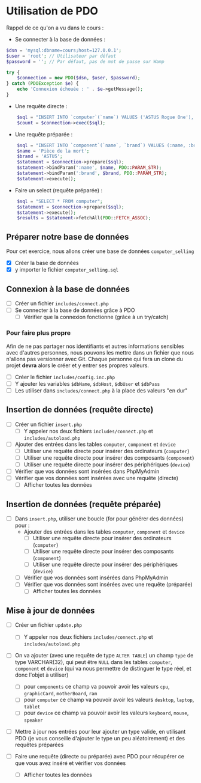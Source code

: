 # Utilisation de PDO

Rappel de ce qu'on a vu dans le cours : 

- Se connecter à la base de données :

```php
$dsn = 'mysql:dbname=cours;host=127.0.0.1';
$user = 'root'; // Utilisateur par défaut
$password = ''; // Par défaut, pas de mot de passe sur Wamp

try {
    $connection = new PDO($dsn, $user, $password);
} catch (PDOException $e) {
    echo 'Connexion échouée : ' . $e->getMessage();
}
```

- Une requête directe :

```php
    $sql = "INSERT INTO `computer`(`name`) VALUES ('ASTUS Rogue One'), ('Sansong Galaxy Truc')";
    $count = $connection->exec($sql);
```

- Une requête préparée :

```php
    $sql = "INSERT INTO `component`(`name`, `brand`) VALUES (:name, :brand)";
    $name = 'Pièce de la mort';
    $brand = 'ASTUS';
    $statement = $connection->prepare($sql);
    $statement->bindParam(':name', $name, PDO::PARAM_STR);
    $statement->bindParam(':brand', $brand, PDO::PARAM_STR);
    $statement->execute();
```

- Faire un select (requête préparée) :

```php
    $sql = "SELECT * FROM computer";
    $statement = $connection->prepare($sql);
    $statement->execute();
    $results = $statement->fetchAll(PDO::FETCH_ASSOC);
```

## Préparer notre base de données

Pour cet exercice, nous allons créer une base de données `computer_selling`
- [x] Créer la base de données
- [x] y importer le fichier `computer_selling.sql`
  
## Connexion à la base de données

- [ ] Créer un fichier `includes/connect.php`
- [ ] Se connecter à la base de données grâce à PDO
  - [ ] Vérifier que la connexion fonctionne (grâce à un try/catch)
  
### Pour faire plus propre

Afin de ne pas partager nos identifiants et autres informations sensibles avec d'autres personnes, nous pouvons les mettre dans un fichier que nous n'allons pas versionner avec Git. Chaque personne qui fera un clone du projet **devra** alors le créer et y entrer ses propres valeurs.

- [ ] Créer le fichier `includes/config.inc.php`
- [ ] Y ajouter les variables `$dbName`, `$dbHost`, `$dbUser` et `$dbPass`
- [ ] Les utiliser dans `includes/connect.php` à la place des valeurs "en dur"

## Insertion de données (requête directe)

- [ ] Créer un fichier `insert.php`
  - [ ] Y appeler nos deux fichiers `includes/connect.php` et `includes/autoload.php`
- [ ] Ajouter des entrées dans les tables `computer`, `component` et `device`
  - [ ] Utiliser une requête directe pour insérer des ordinateurs (`computer`)
  - [ ] Utiliser une requête directe pour insérer des composants (`component`)
  - [ ] Utiliser une requête directe pour insérer des périphériques (`device`)
- [ ] Vérifier que vos données sont insérées dans PhpMyAdmin
- [ ] Vérifier que vos données sont insérées avec une requête (directe)
  - [ ] Afficher toutes les données

## Insertion de données (requête préparée)

- [ ] Dans `insert.php`, utiliser une boucle (for pour générer des données) pour :
  - Ajouter des entrées dans les tables `computer`, `component` et `device`
    - [ ] Utiliser une requête directe pour insérer des ordinateurs (`computer`)
    - [ ] Utiliser une requête directe pour insérer des composants (`component`)
    - [ ] Utiliser une requête directe pour insérer des périphériques (`device`)
  - [ ] Vérifier que vos données sont insérées dans PhpMyAdmin
  - [ ] Vérifier que vos données sont insérées avec une requête (préparée)
    - [ ] Afficher toutes les données

## Mise à jour de données

- [ ] Créer un fichier `update.php`
  - [ ] Y appeler nos deux fichiers `includes/connect.php` et `includes/autoload.php`
  
- [ ] On va ajouter (avec une requête de type `ALTER TABLE`) un champ `type` de type VARCHAR(32), qui peut être `NULL` dans les tables `computer`, `component` et `device` (qui va nous permettre de distinguer le type réel, et donc l'objet à utiliser)
  - [ ] pour `components` ce champ va pouvoir avoir les valeurs `cpu`, `graphicCard`, `motherBoard`, `ram`
  - [ ] pour `computer` ce champ va pouvoir avoir les valeurs `desktop`, `laptop`, `tablet`
  - [ ] pour `device` ce champ va pouvoir avoir les valeurs `keyboard`, `mouse`, `speaker`
- [ ] Mettre à jour nos entrées pour leur ajouter un type valide, en utilisant PDO (je vous conseille d'ajouter le type un peu aléatoirement) et des requêtes préparées
  
- [ ] Faire une requête (directe ou préparée) avec PDO pour récupérer ce que vous avez inséré et vérifier vos données
  - [ ] Afficher toutes les données
